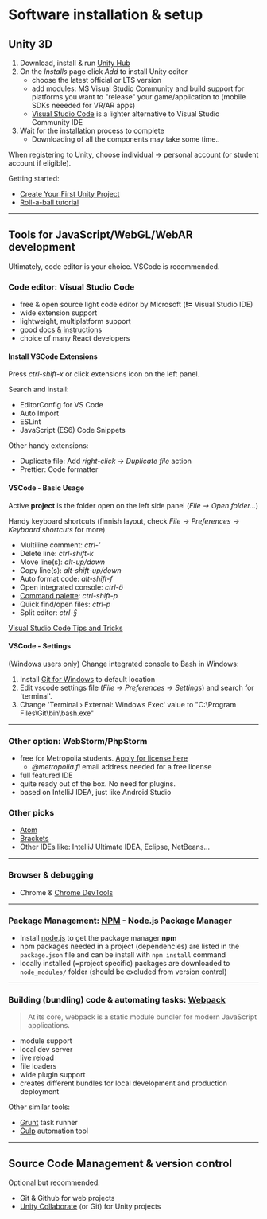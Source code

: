 # Software installation & setup

## Unity 3D

1. Download, install & run [Unity Hub](https://unity3d.com/get-unity/download)
2. On the _Installs_ page click _Add_ to install Unity editor
    - choose the latest official or LTS version
    - add modules: MS Visual Studio Community and build support for platforms you want to "release" your game/application to (mobile SDKs neeeded for VR/AR apps)
    - [Visual Studio Code](https://code.visualstudio.com/docs/other/unity) is a lighter alternative to Visual Studio Community IDE
3. Wait for the installation process to complete
    - Downloading of all the components may take some time..

When registering to Unity, choose individual -> personal account (or student account if eligible).

Getting started:

- [Create Your First Unity Project](https://learn.unity.com/tutorial/create-your-first-unity-project)
- [Roll-a-ball tutorial](https://learn.unity.com/project/roll-a-ball-tutorial)

---

## Tools for JavaScript/WebGL/WebAR development

Ultimately, code editor is your choice. VSCode is recommended.

### Code editor: Visual Studio Code

- free & open source light code editor by Microsoft (**!=** Visual Studio IDE)
- wide extension support
- lightweight, multiplatform support
- good [docs & instructions](https://code.visualstudio.com/docs/editor/codebasics)
- choice of many React developers

#### Install VSCode Extensions

Press _ctrl-shift-x_ or click extensions icon on the left panel.

Search and install:

- EditorConfig for VS Code
- Auto Import
- ESLint
- JavaScript (ES6) Code Snippets

Other handy extensions:

- Duplicate file: Add _right-click -> Duplicate file_ action
- Prettier: Code formatter

#### VSCode - Basic Usage

Active **project** is the folder open on the left side panel (_File -> Open folder..._)

Handy keyboard shortcuts (finnish layout, check _File -> Preferences -> Keyboard shortcuts_ for more)

- Multiline comment: _ctrl-'_
- Delete line: _ctrl-shift-k_
- Move line(s): _alt-up/down_
- Copy line(s): _alt-shift-up/down_
- Auto format code: _alt-shift-f_
- Open integrated console: _ctrl-ö_
- [Command palette](https://code.visualstudio.com/docs/getstarted/tips-and-tricks#_command-palette): _ctrl-shift-p_
- Quick find/open files: _ctrl-p_
- Split editor: _ctrl-§_

[Visual Studio Code Tips and Tricks](https://code.visualstudio.com/docs/getstarted/tips-and-tricks)

#### VSCode - Settings

(Windows users only) Change integrated console to Bash in Windows:

1. Install [Git for Windows](https://git-scm.com/downloads) to default location
2. Edit vscode settings file (_File -> Preferences -> Settings_) and search for 'terminal'.
3. Change 'Terminal › External: Windows Exec' value to "C:\\Program Files\\Git\\bin\\bash.exe"

---

### Other option: WebStorm/PhpStorm

- free for Metropolia students. [Apply for license here](https://www.jetbrains.com/student/)
  - _@metropolia.fi_ email address needed for a free license
- full featured IDE
- quite ready out of the box. No need for plugins.
- based on IntelliJ IDEA, just like Android Studio

### Other picks

- [Atom](https://atom.io/)
- [Brackets](http://brackets.io/)
- Other IDEs like: IntelliJ Ultimate IDEA, Eclipse, NetBeans...

---

### Browser & debugging

- Chrome & [Chrome DevTools](https://developers.google.com/web/tools/chrome-devtools/)

---

### Package Management: [NPM](https://www.npmjs.com/) - Node.js Package Manager

- Install [node.js](https://nodejs.org/en/) to get the package manager **npm**
- npm packages needed in a project (dependencies) are listed in the `package.json` file and can be install with `npm install` command
- locally installed (=project specific) packages are downloaded to `node_modules/` folder (should be excluded from version control)

---

### Building (bundling) code & automating tasks: [Webpack](https://webpack.js.org/)

>At its core, webpack is a static module bundler for modern JavaScript applications.

- module support
- local dev server
- live reload
- file loaders
- wide plugin support
- creates different bundles for local development and production deployment

Other similar tools:

- [Grunt](https://gruntjs.com/) task runner
- [Gulp](https://gulpjs.com/) automation tool

---

## Source Code Management & version control

Optional but recommended.

- Git & Github for web projects
- [Unity Collaborate](https://unity3d.com/unity/features/collaborate) (or Git) for Unity projects
